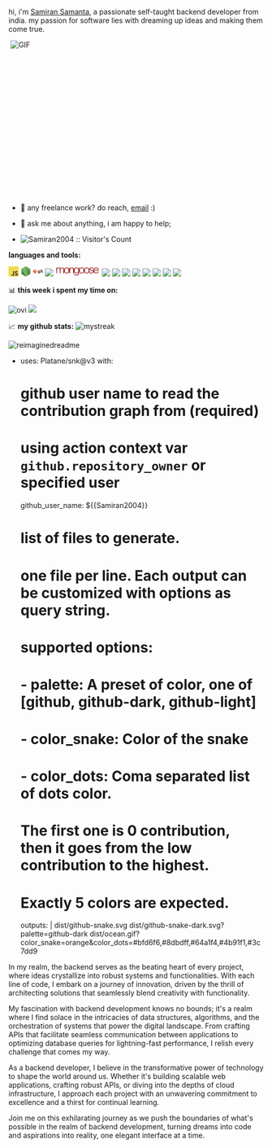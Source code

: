 hi, i'm [Samiran Samanta](https://www.linkedin.com/in/samiransamanta/), a passionate self-taught backend developer from india. my passion for software lies with dreaming up ideas and making them come true.

  <img align="right" alt="GIF" src="https://github.com/abhisheknaiidu/abhisheknaiidu/blob/master/code.gif?raw=true" width="500" height="320" />
  
- 💼 any freelance work? do reach, [email](samirans170@gmail.com) :)
- 💬 ask me about anything, i am happy to help;

- <img src="https://profile-counter.glitch.me/{Samiran2004}/count.svg" alt="Samiran2004 :: Visitor's Count" />

**languages and tools:**  

<code><img height="20" src="https://raw.githubusercontent.com/github/explore/80688e429a7d4ef2fca1e82350fe8e3517d3494d/topics/javascript/javascript.png"></code>
<code><img height="20" src="https://raw.githubusercontent.com/github/explore/80688e429a7d4ef2fca1e82350fe8e3517d3494d/topics/nodejs/nodejs.png"></code>
<code><img height="20" src="https://raw.githubusercontent.com/github/explore/80688e429a7d4ef2fca1e82350fe8e3517d3494d/topics/git/git.png"></code>
<code><img height="20" src="https://github.com/MarioTerron/logo-images/blob/master/logos/expressjs.png"></code>
<code><img height="20" src="https://github.com/MarioTerron/logo-images/blob/master/logos/mongoose.png"></code>
<code><img height="20" src="https://i.imgur.com/zINUxVf.png"></code>
<code><img height="20" src="https://user-images.githubusercontent.com/25181517/192108891-d86b6220-e232-423a-bf5f-90903e6887c3.png"></code>
<code><img height="20" src="[https://user-images.githubusercontent.com/25181517/192108891-d86b6220-e232-423a-bf5f-90903e6887c3.png](https://user-images.githubusercontent.com/25181517/192109061-e138ca71-337c-4019-8d42-4792fdaa7128.png)"></code>
<code><img height="20" src="https://user-images.githubusercontent.com/25181517/192158954-f88b5814-d510-4564-b285-dff7d6400dad.png"></code>
<code><img height="20" src="https://user-images.githubusercontent.com/25181517/183898674-75a4a1b1-f960-4ea9-abcb-637170a00a75.png"></code>
<code><img height="20" src="https://user-images.githubusercontent.com/25181517/202896760-337261ed-ee92-4979-84c4-d4b829c7355d.png"></code>
<code><img height="20" src="https://user-images.githubusercontent.com/25181517/182884177-d48a8579-2cd0-447a-b9a6-ffc7cb02560e.png"></code>
<code><img height="20" src="https://user-images.githubusercontent.com/25181517/186884150-05e9ff6d-340e-4802-9533-2c3f02363ee3.png"></code>

📊 **this week i spent my time on:**
<!--START_SECTION:waka-->
<img src="https://github-readme-stats.vercel.app/api/top-langs?username=Samiran2004&show_icons=true&locale=en&layout=compact&theme=chartreuse-dark" alt="ovi" />

<img src="https://github-profile-trophy.vercel.app/?username=Samiran2004&theme=juicyfresh&no-bg=true" />

📈 **my github stats:**
<img src="https://github-readme-streak-stats.herokuapp.com/?user=Samiran2004&theme=tokyonight" alt="mystreak"/>
<!-- TODO-IST:END -->

<img src="https://myreadme.vercel.app/api/embed/Samiran2004?panels=userstatistics,toprepositories,toplanguages,commitgraph" alt="reimaginedreadme" />

<!--END_SECTION:waka-->

- uses: Platane/snk@v3
  with:
    # github user name to read the contribution graph from (**required**)
    # using action context var `github.repository_owner` or specified user
    github_user_name: ${{Samiran2004}}

    # list of files to generate.
    # one file per line. Each output can be customized with options as query string.
    #
    #  supported options:
    #  - palette:     A preset of color, one of [github, github-dark, github-light]
    #  - color_snake: Color of the snake
    #  - color_dots:  Coma separated list of dots color.
    #                 The first one is 0 contribution, then it goes from the low contribution to the highest.
    #                 Exactly 5 colors are expected.
    outputs: |
      dist/github-snake.svg
      dist/github-snake-dark.svg?palette=github-dark
      dist/ocean.gif?color_snake=orange&color_dots=#bfd6f6,#8dbdff,#64a1f4,#4b91f1,#3c7dd9

In my realm, the backend serves as the beating heart of every project, where ideas crystallize into robust systems and functionalities. With each line of code, I embark on a journey of innovation, driven by the thrill of architecting solutions that seamlessly blend creativity with functionality.

My fascination with backend development knows no bounds; it's a realm where I find solace in the intricacies of data structures, algorithms, and the orchestration of systems that power the digital landscape. From crafting APIs that facilitate seamless communication between applications to optimizing database queries for lightning-fast performance, I relish every challenge that comes my way.

As a backend developer, I believe in the transformative power of technology to shape the world around us. Whether it's building scalable web applications, crafting robust APIs, or diving into the depths of cloud infrastructure, I approach each project with an unwavering commitment to excellence and a thirst for continual learning.

Join me on this exhilarating journey as we push the boundaries of what's possible in the realm of backend development, turning dreams into code and aspirations into reality, one elegant interface at a time.




